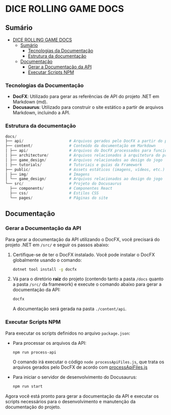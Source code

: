 # DICE ROLLING GAME DOCS

## Sumário

- [DICE ROLLING GAME DOCS](#dice-rolling-game-docs)
  - [Sumário](#sumário)
    - [Tecnologias da Documentação](#tecnologias-da-documentação)
    - [Estrutura da documentação](#estrutura-da-documentação)
  - [Documentação](#documentação)
    - [Gerar a Documentação da API](#gerar-a-documentação-da-api)
    - [Executar Scripts NPM](#executar-scripts-npm)

### Tecnologias da Documentação

- **DocFX**: Utilizado para gerar as referências de API do projeto .NET em Markdown (md).
- **Docusaurus**: Utilizado para construir o site estático a partir de arquivos Markdown, incluindo a API.

### Estrutura da documentação

```powershell
docs/
├── api/                    # Arquivos gerados pelo DocFX a partir do projeto C#
├── content/                # Conteúdo da documentação em Markdown
│ ├── api/                  # Arquivos do DocFX processados para funcionar no DocFX
│ ├── architecture/         # Arquivos relacionados à arquitetura do projeto
│ ├── game_design/          # Arquivos relacionados ao design do jogo
│ ├── tutorials/            # Tutoriais e guias da Framework
├── public/                 # Assets estáticos (imagens, vídeos, etc.)
│ ├── img/                  # Imagens
│ └── game_design/          # Arquivos relacionados ao design do jogo
└── src/                    # Projeto do Docusaurus
  ├── components/           # Componentes React
  ├── css/                  # Estilos CSS
  └── pages/                # Páginas do site

```

## Documentação

### Gerar a Documentação da API

Para gerar a documentação da API utilizando o DocFX, você precisará do projeto .NET em `/src/` e seguir os passos abaixo:

1. Certifique-se de ter o DocFX instalado. Você pode instalar o DocFX globalmente usando o comando:

   ```sh
   dotnet tool install -g docfx
   ```

2. Vá para o diretório **raiz** do projeto (contendo tanto a pasta `/docs` quanto a pasta `/src/` da framework) e execute o comando abaixo para gerar a documentação da API:

   ```sh
   docfx
   ```

   A documentação será gerada na pasta `./content/api`.

### Executar Scripts NPM

Para executar os scripts definidos no arquivo `package.json`:

- Para processar os arquivos da API:

  ```sh
  npm run process-api
  ```

  O comando irá executar o código `node processApiFiles.js`, que trata os arquivos gerados pelo DocFX de acordo com [processApiFiles.js](processApiFiles.js)

- Para iniciar o servidor de desenvolvimento do Docusaurus:

  ```sh
  npm run start
  ```

Agora você está pronto para gerar a documentação da API e executar os scripts necessários para o desenvolvimento e manutenção da documentação do projeto.
